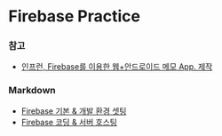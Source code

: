 # Firebase Practice

### 참고
- [인프런, Firebase를 이용한 웹+안드로이드 메모 App. 제작](https://www.inflearn.com/course/%ED%8C%8C%EC%9D%B4%EC%96%B4%EB%B2%A0%EC%9D%B4%EC%8A%A4-%EA%B0%95%EC%A2%8C-%EC%9B%B9-%EC%96%B4%ED%94%8C%EB%A6%AC%EC%BC%80%EC%9D%B4%EC%85%98/)

### Markdown
- [Firebase 기본 & 개발 환경 셋팅](./markdown/firebase_setting.md)
- [Firebase 코딩 & 서버 호스팅](./markdown/firebase_coding.md)